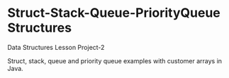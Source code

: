 # Struct-Stack-Queue-PriorityQueue Structures
Data Structures Lesson Project-2

Struct, stack, queue and priority queue examples with customer arrays in Java.
